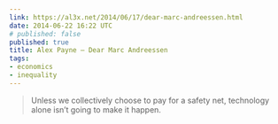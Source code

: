 ```yaml
---
link: https://al3x.net/2014/06/17/dear-marc-andreessen.html
date: 2014-06-22 16:22 UTC
# published: false
published: true
title: Alex Payne — Dear Marc Andreessen
tags:
- economics
- inequality
---
```


<blockquote>Unless we collectively choose to pay for a safety net, technology alone isn’t going to make it happen.</blockquote>
